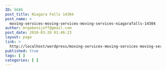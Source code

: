 ```yaml
---
ID: 5686
post_title: Niagara Falls 14304
post_name: >
  moving-services-moving-services-moving-services-niagarafalls-14304
author: mrgabonijeff@gmail.com
post_date: 2018-03-28 01:46:23
layout: page
link: >
  http://localhost/wordpress/moving-services-moving-services-moving-services-niagarafalls-14304/
published: true
tags: [ ]
categories: [ ]
---
```

